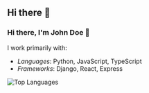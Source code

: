 ## Hi there 👋

<!--
**Jondiki/Jondiki** is a ✨ _special_ ✨ repository because its `README.md` (this file) appears on your GitHub profile.

Here are some ideas to get you started:

- 🔭 I’m currently working on ...
- 🌱 I’m currently learning ...
- 👯 I’m looking to collaborate on ...
- 🤔 I’m looking for help with ...
- 💬 Ask me about ...
- 📫 How to reach me: ...
- 😄 Pronouns: ...
- ⚡ Fun fact: ...
-->


### Hi there, I'm John Doe 👋

I work primarily with:

- *Languages*: Python, JavaScript, TypeScript
- *Frameworks*: Django, React, Express

![Top Languages](https://github-readme-stats.vercel.app/api/top-langs/?username=your-username&layout=compact)

